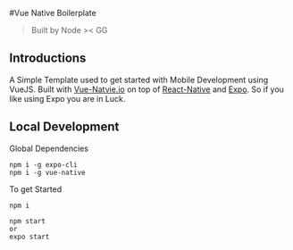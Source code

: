 #Vue Native Boilerplate
> Built by Node >< GG

## Introductions
A Simple Template used to get started with Mobile Development using VueJS.
Built with [Vue-Natvie.io](vue-native.io) on top of [React-Native](https://facebook.github.io/react-native/) and [Expo](https://expo.io/).
So if you like using Expo you are in Luck.

## Local Development
Global Dependencies
```
npm i -g expo-cli
npm i -g vue-native
```
To get Started
```
npm i

npm start
or
expo start
```
